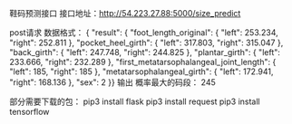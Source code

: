 鞋码预测接口
   接口地址：http://54.223.27.88:5000/size_predict

   post请求
   数据格式：
    {
        "result": {
        "foot_length_original": {
            "left": 253.234,
            "right": 252.811
        },
        "pocket_heel_girth": {
            "left": 317.803,
            "right": 315.047
        },
        "back_girth": {
            "left": 247.748,
            "right": 244.825
        },
        "plantar_girth": {
            "left": 233.666,
            "right": 232.289
        },
        "first_metatarsophalangeal_joint_length": {
            "left": 185,
            "right": 185
        },
        "metatarsophalangeal_girth": {
            "left": 172.941,
            "right": 168.136
        },
        "sex": 2
    }}
    输出 概率最大的码段：
    245

部分需要下载的包：
pip3 install flask
pip3 install request
pip3 install tensorflow